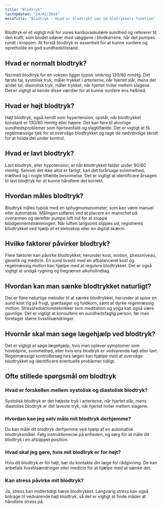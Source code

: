 ```yaml
---
title: "Blodtryk"
lastUpdated: "24/02/2024"
metaTitle: "Blodtryk – Hvad er blodtryk? Læs om blotrykkets funktion"
---
```


Blodtryk er et vigtigt mål for vores kardiovaskulære sundhed og refererer til den kraft, som blodet udøver mod væggene i blodkarrene, når det pumpes rundt i kroppen. At forstå blodtryk er essentielt for at kunne vurdere og opretholde en god sundhedstilstand.

## Hvad er normalt blodtryk?

Normalt blodtryk for en voksen ligger typisk omkring 120/80 mmHg. Det første tal, systolisk tryk, måler trykket i arterierne, når hjertet slår, mens det andet tal, diastolisk tryk, måler trykket, når hjertet hviler mellem slagene. Det er vigtigt at kende disse værdier for at kunne vurdere ens helbred.

## Hvad er højt blodtryk?

Højt blodtryk, også kendt som hypertension, opstår, når blodtrykket konstant er 130/80 mmHg eller højere. Det kan føre til alvorlige sundhedsproblemer som hjerteanfald og slagtilfælde. Det er vigtigt at få regelmæssige tjek for at overvåge blodtrykket og tage de nødvendige skridt for at holde det under kontrol.

## Hvad er lavt blodtryk?

Lavt blodtryk, eller hypotension, er når blodtrykket falder under 90/60 mmHg. Selvom det ikke altid er farligt, kan det forårsage svimmelhed, træthed og i nogle tilfælde besvimelse. Det er vigtigt at identificere årsagen til lavt blodtryk for at kunne håndtere det korrekt.

## Hvordan måles blodtryk?

Blodtryk måles typisk med en sphygmomanometer, som kan være manuel eller automatisk. Målingen udføres ved at placere en manschet på overarmen og derefter pumpe luft ind for at stoppe blodgennemstrømningen. Når luften langsomt slippes ud, registreres blodtrykket ved hjælp af et stetoskop eller en digital skærm.

## Hvilke faktorer påvirker blodtryk?

Flere faktorer kan påvirke blodtrykket, herunder kost, motion, stressniveau, genetik og medicin. En sund livsstil med en afbalanceret kost og regelmæssig motion kan hjælpe med at regulere blodtrykket. Det er også vigtigt at undgå rygning og begrænse alkoholindtag.

## Hvordan kan man sænke blodtrykket naturligt?

Der er flere naturlige metoder til at sænke blodtrykket, herunder at spise en sund kost rig på frugt, grøntsager og fuldkorn, samt at dyrke regelmæssig motion. Stressreduktionsteknikker som meditation og yoga kan også være gavnlige. Det er vigtigt at konsultere en sundhedsfaglig person, før man foretager større livsstilsændringer.

## Hvornår skal man søge lægehjælp ved blodtryk?

Det er vigtigt at søge lægehjælp, hvis man oplever symptomer som hovedpine, svimmelhed, eller hvis ens blodtryk er vedvarende højt eller lavt. Regelmæssige kontrolbesøg hos lægen kan hjælpe med at overvåge blodtrykket og identificere eventuelle problemer tidligt.

## Ofte stillede spørgsmål om blodtryk

### Hvad er forskellen mellem systolisk og diastolisk blodtryk?

Systolisk blodtryk er det højeste tryk i arterierne, når hjertet slår, mens diastolisk blodtryk er det laveste tryk, når hjertet hviler mellem slagene.

### Hvordan kan jeg selv måle mit blodtryk derhjemme?

Du kan måle dit blodtryk derhjemme ved hjælp af en automatisk blodtryksmåler. Følg instruktionerne på enheden, og sørg for at måle dit blodtryk i en afslappet position.

### Hvad skal jeg gøre, hvis mit blodtryk er for højt?

Hvis dit blodtryk er for højt, bør du kontakte din læge for rådgivning. De kan anbefale livsstilsændringer eller medicin for at hjælpe med at sænke det.

### Kan stress påvirke mit blodtryk?

Ja, stress kan midlertidigt hæve blodtrykket. Langvarig stress kan også bidrage til vedvarende højt blodtryk, så det er vigtigt at finde måder at håndtere stress på.